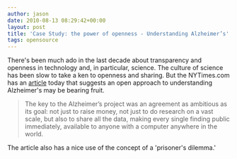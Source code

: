 ```yaml
---
author: jason
date: 2010-08-13 08:29:42+00:00
layout: post
title: 'Case Study: the power of openness - Understanding Alzheimer’s'
tags: opensource
---
```


There's been much ado in the last decade about transparency and openness in technology and, in particular, science. The culture of science has been slow to take a ken to openness and sharing. But the NYTimes.com has an <a href="http://nyti.ms/aHRBPA">article</a> today that suggests an open approach to understanding Alzheimer's may be bearing fruit.

>The key to the Alzheimer’s project was an agreement as ambitious as its goal: not just to raise money, not just to do research on a vast scale, but also to share all the data, making every single finding public immediately, available to anyone with a computer anywhere in the world.

The article also has a nice use of the concept of a 'prisoner's dilemma.'